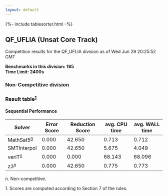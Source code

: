 ```yaml
---
layout: default
---
```

{%- include tablesorter.html -%}

##  QF_UFLIA (Unsat Core Track)

Competition results for the QF_UFLIA division as of Wed Jun 29 20:25:52 GMT

**Benchmarks in this division: 195**
<br/>
**Time Limit: 2400s**


###  Non-Competitive division 
### Result table<sup><a href="#fn1">1</a></sup>
 




#### Sequential Performance
<table id="sequential" class="result sorted">
<thead>
<tr>
<th class="center">Solver</th>
<th class="center">Error Score</th>
<th class="center">Reduction Score</th>
<th class="center">avg. CPU time </th>
<th class="center">avg. WALL time </th>
</tr>
</thead>
<tr>
<td>MathSat5<SUP><a href="#fn">n</a></SUP>
</td>
<td class="right">0.000</td>
<td class="right">42.650</td>
<td class="right">0.713</td>
<td class="right">0.712</td>
</tr>
<tr>
<td>SMTInterpol</td>
<td class="right">0.000</td>
<td class="right">42.650</td>
<td class="right">5.675</td>
<td class="right">4.049</td>
</tr>
<tr>
<td>veriT<SUP><a href="#fn">n</a></SUP>
</td>
<td class="right">0.000</td>
<td class="right">0.000</td>
<td class="right">68.143</td>
<td class="right">68.096</td>
</tr>
<tr>
<td>z3<SUP><a href="#fn">n</a></SUP>
</td>
<td class="right">0.000</td>
<td class="right">42.650</td>
<td class="right">0.775</td>
<td class="right">0.773</td>
</tr>
</table>
<span id="fn"> n. Non-competitive.</span>

<span id="fn1"> 1. Scores are computed according to Section 7 of the rules.</span>



